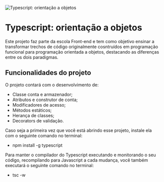 ![Typescript: orientação a objetos](https://imgur.com/9399vxd.png)

# Typescript: orientação a objetos

Este projeto faz parte da escola Front-end e tem como objetivo ensinar a transformar trechos de código originalmente cosntruídos em programação funcional para programação orientada a objetos, destacando as diferenças entre os dois paradigmas.

## Funcionalidades do projeto

O projeto contará com o desenvolvimento de:

- Classe conta e armazenador;
- Atributos e construtor de conta;
- Modificadores de acesso;
- Métodos estáticos;
- Herança de classes;
- Decorators de validação.

Caso seja a primeira vez que você está abrindo esse projeto, instale ela com o seguinte comando no terminal:

- npm install -g typescript

Para manter o compilador do Typescript executando e monitorando o seu código, recompilando para Javascript a cada mudança, você também executará o seguinte comando no terminal:

- tsc -w
